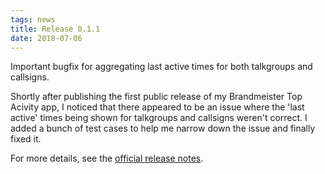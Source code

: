 ```yaml
---
tags: news
title: Release 0.1.1
date: 2018-07-06
---
```


Important bugfix for aggregating last active times for both talkgroups and callsigns.
<!-- excerpt -->
Shortly after publishing the first public release of my Brandmeister Top Acivity app, I noticed that
there appeared to be an issue where the 'last active' times being shown for talkgroups and callsigns
weren't correct. I added a bunch of test cases to help me narrow down the issue and finally fixed
it.

For more details, see the [official release notes](https://github.com/alexgladd/bm-hotgroups/releases/tag/0.1.1).
